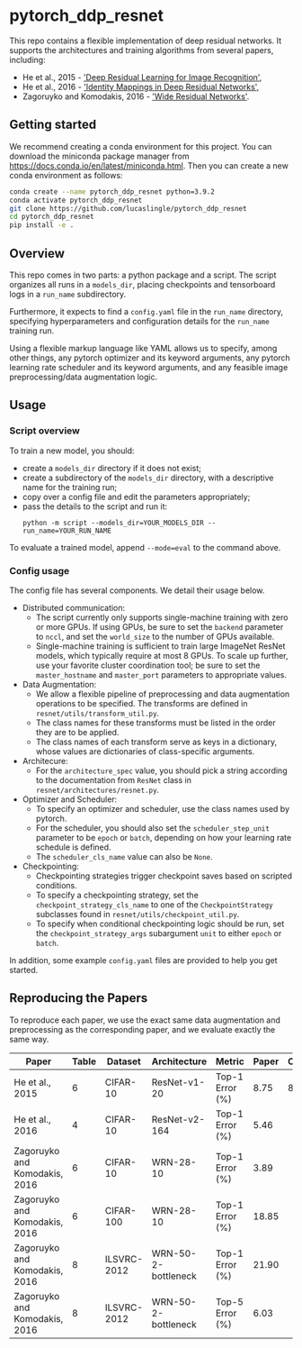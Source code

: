 # pytorch_ddp_resnet
This repo contains a flexible implementation of deep residual networks. 
It supports the architectures and training algorithms from several papers, including:
- He et al., 2015 - ['Deep Residual Learning for Image Recognition'](https://arxiv.org/pdf/1512.03385.pdf), 
- He et al., 2016 - ['Identity Mappings in Deep Residual Networks'](https://arxiv.org/pdf/1603.05027.pdf),  
- Zagoruyko and Komodakis, 2016 - ['Wide Residual Networks'](https://arxiv.org/pdf/1605.07146.pdf).

## Getting started

We recommend creating a conda environment for this project. You can download the miniconda package manager from https://docs.conda.io/en/latest/miniconda.html.
Then you can create a new conda environment as follows:
```bash
conda create --name pytorch_ddp_resnet python=3.9.2
conda activate pytorch_ddp_resnet
git clone https://github.com/lucaslingle/pytorch_ddp_resnet
cd pytorch_ddp_resnet
pip install -e .
```

## Overview

This repo comes in two parts: a python package and a script. The script organizes all runs in a ```models_dir```, placing checkpoints and tensorboard logs in a ```run_name``` subdirectory. 

Furthermore, it expects to find a ```config.yaml``` file in the ```run_name``` directory, specifying hyperparameters and configuration details for the ```run_name``` training run. 

Using a flexible markup language like YAML allows us to specify, among other things, any pytorch optimizer and its keyword arguments, any pytorch learning rate scheduler and its keyword arguments, and any feasible image preprocessing/data augmentation logic. 

## Usage

### Script overview
To train a new model, you should:
- create a ```models_dir``` directory if it does not exist;
- create a subdirectory of the ```models_dir``` directory, with a descriptive name for the training run;
- copy over a config file and edit the parameters appropriately;
- pass the details to the script and run it: 
  ```
  python -m script --models_dir=YOUR_MODELS_DIR --run_name=YOUR_RUN_NAME
  ```

To evaluate a trained model, append ```--mode=eval``` to the command above.

### Config usage
The config file has several components. We detail their usage below. 
- Distributed communication:
   - The script currently only supports single-machine training with zero or more GPUs. If using GPUs, be sure to set the ```backend``` parameter to ```nccl```, and set the ```world_size``` to the number of GPUs available. 
   - Single-machine training is sufficient to train large ImageNet ResNet models, which typically require at most 8 GPUs. 
To scale up further, use your favorite cluster coordination tool; be sure to set the ```master_hostname``` and ```master_port``` parameters to appropriate values.  
- Data Augmentation:
  - We allow a flexible pipeline of preprocessing and data augmentation operations to be specified. The transforms are defined in ```resnet/utils/transform_util.py```.
  - The class names for these transforms must be listed in the order they are to be applied.
  - The class names of each transform serve as keys in a dictionary, whose values are dictionaries of class-specific arguments.
- Architecure:
  - For the ```architecture_spec``` value, you should pick a string according to the documentation from ```ResNet``` class in ```resnet/architectures/resnet.py```.
- Optimizer and Scheduler:
  - To specify an optimizer and scheduler, use the class names used by pytorch. 
  - For the scheduler, you should also set the ```scheduler_step_unit``` parameter to be ```epoch``` or ```batch```, depending on how your learning rate schedule is defined.
  - The ```scheduler_cls_name``` value can also be ```None```.
- Checkpointing:
  - Checkpointing strategies trigger checkpoint saves based on scripted conditions. 
  - To specify a checkpointing strategy, set the ```checkpoint_strategy_cls_name``` to one of the ```CheckpointStrategy``` subclasses found in ```resnet/utils/checkpoint_util.py```.
  - To specify when conditional checkpointing logic should be run, set the ```checkpoint_strategy_args``` subargument ```unit``` to either ```epoch``` or ```batch```.
  
In addition, some example ```config.yaml``` files are provided to help you get started.  


## Reproducing the Papers

To reproduce each paper, we use the exact same data augmentation and preprocessing as the corresponding paper, and we evaluate exactly the same way.

| Paper                         | Table   |     Dataset | Architecture           |          Metric |        Paper |       Ours | 
| ----------------------------- | ------- | ----------- | ---------------------- | --------------- | ------------ | ---------- | 
|               He et al., 2015 |       6 |    CIFAR-10 |           ResNet-v1-20 | Top-1 Error (%) |         8.75 |       8.19 | 
|               He et al., 2016 |       4 |    CIFAR-10 |          ResNet-v2-164 | Top-1 Error (%) |         5.46 |            | 
| Zagoruyko and Komodakis, 2016 |       6 |    CIFAR-10 |              WRN-28-10 | Top-1 Error (%) |         3.89 |            | 
| Zagoruyko and Komodakis, 2016 |       6 |   CIFAR-100 |              WRN-28-10 | Top-1 Error (%) |        18.85 |            | 
| Zagoruyko and Komodakis, 2016 |       8 | ILSVRC-2012 |    WRN-50-2-bottleneck | Top-1 Error (%) |        21.90 |            | 
| Zagoruyko and Komodakis, 2016 |       8 | ILSVRC-2012 |    WRN-50-2-bottleneck | Top-5 Error (%) |         6.03 |            | 
